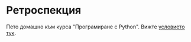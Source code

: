 # Ретроспекция

Пето домашно към курса "Програмиране с Python". Вижте [условието тук](https://github.com/fmi/python-homework/tree/master/2013/05).
